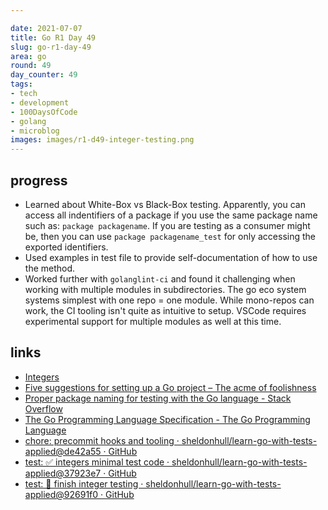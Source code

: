 ```yaml
---

date: 2021-07-07
title: Go R1 Day 49
slug: go-r1-day-49
area: go
round: 49
day_counter: 49
tags:
- tech
- development
- 100DaysOfCode
- golang
- microblog
images: images/r1-d49-integer-testing.png
---
```


## progress

- Learned about White-Box vs Black-Box testing.
Apparently, you can access all indentifiers of a package if you use the same package name such as: `package packagename`.
If you are testing as a consumer might be, then you can use `package packagename_test` for only accessing the exported identifiers.
- Used examples in test file to provide self-documentation of how to use the method.
- Worked further with `golanglint-ci` and found it challenging when working with multiple modules in subdirectories.
The go eco system systems simplest with one repo = one module.
While mono-repos can work, the CI tooling isn't quite as intuitive to setup.
VSCode requires experimental support for multiple modules as well at this time.

## links

- [Integers](https://quii.gitbook.io/learn-go-with-tests/go-fundamentals/integers)
- [Five suggestions for setting up a Go project – The acme of foolishness](https://dave.cheney.net/2014/12/01/five-suggestions-for-setting-up-a-go-project)
- [Proper package naming for testing with the Go language - Stack Overflow](https://stackoverflow.com/questions/19998250/proper-package-naming-for-testing-with-the-go-language)
- [The Go Programming Language Specification - The Go Programming Language](https://golang.org/ref/spec#Exported_identifiers)
- [chore: precommit hooks and tooling · sheldonhull/learn-go-with-tests-applied@de42a55 · GitHub](https://github.com/sheldonhull/learn-go-with-tests-applied/commit/de42a55629b2749fcc431b2a2ced0be17ca855f4)
- [test: ✅ integers minimal test code · sheldonhull/learn-go-with-tests-applied@37923e7 · GitHub](https://github.com/sheldonhull/learn-go-with-tests-applied/commit/37923e71704bf8b0537c0028114cc6f67ca38595)
- [test: 🎉 finish integer testing · sheldonhull/learn-go-with-tests-applied@92691f0 · GitHub](https://github.com/sheldonhull/learn-go-with-tests-applied/commit/92691f03a66593da6c756c27d3e4e1648954e861)
